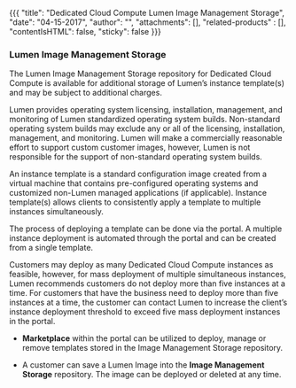 {{{
  "title": "Dedicated Cloud Compute Lumen Image Management Storage",
  "date": "04-15-2017",
  "author": "",
  "attachments": [],
  "related-products" : [],
  "contentIsHTML": false,
  "sticky": false
}}}

### Lumen Image Management Storage

The Lumen Image Management Storage repository for Dedicated Cloud Compute is available for additional storage of Lumen’s instance template(s) and may be subject to additional charges.

Lumen provides operating system licensing, installation, management, and monitoring of Lumen standardized operating system builds. Non-standard operating system builds may exclude any or all of the licensing, installation, management, and monitoring. Lumen will make a commercially reasonable effort to support custom customer images, however, Lumen is not responsible for the support of non-standard operating system builds.

An instance template is a standard configuration image created from a virtual machine that contains pre-configured operating systems and customized non-Lumen managed applications (if applicable). Instance template(s) allows clients to consistently apply a template to multiple instances simultaneously.

The process of deploying a template can be done via the portal. A multiple instance deployment is automated through the portal and can be created from a single template.

Customers may deploy as many Dedicated Cloud Compute instances as feasible, however, for mass deployment of multiple simultaneous instances, Lumen recommends customers do not deploy more than five instances at a time. For customers that have the business need to deploy more than five instances at a time, the customer can contact Lumen to increase the client’s instance deployment threshold to exceed five mass deployment instances in the portal.

* **Marketplace** within the portal can be utilized to deploy, manage or remove templates stored in the Image Management Storage repository.

* A customer can save a Lumen Image into the **Image Management Storage** repository. The image can be deployed or deleted at any time.
